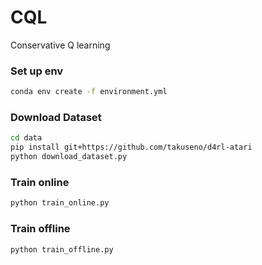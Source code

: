 # CQL
Conservative Q learning

### Set up env
```bash
conda env create -f environment.yml
```

### Download Dataset
```bash
cd data
pip install git+https://github.com/takuseno/d4rl-atari
python download_dataset.py
```
### Train online
```bash
python train_online.py
```

### Train offline
```bash
python train_offline.py
```

